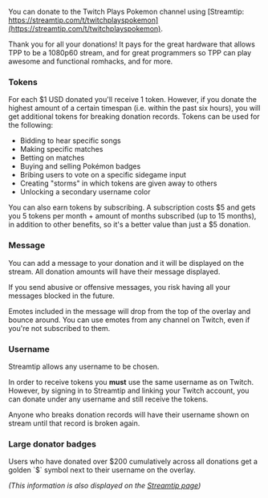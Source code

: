You can donate to the Twitch Plays Pokemon channel using [Streamtip: https://streamtip.com/t/twitchplayspokemon](https://streamtip.com/t/twitchplayspokemon).

Thank you for all your donations! It pays for the great hardware that allows TPP to be a 1080p60 stream, and for great programmers so TPP can play awesome and functional romhacks, and for more.

### Tokens

For each $1 USD donated you'll receive 1 token. However, if you donate the highest amount of a certain timespan (i.e. within the past six hours), you will get additional tokens for breaking donation records. Tokens can be used for the following:

* Bidding to hear specific songs
* Making specific matches
* Betting on matches
* Buying and selling Pokémon badges
* Bribing users to vote on a specific sidegame input
* Creating "storms" in which tokens are given away to others
* Unlocking a secondary username color

You can also earn tokens by subscribing. A subscription costs $5 and gets you 5 tokens per month + amount of months subscribed (up to 15 months), in addition to other benefits, so it's a better value than just a $5 donation.

### Message

You can add a message to your donation and it will be displayed on the stream. All donation amounts will have their message displayed.

If you send abusive or offensive messages, you risk having all your messages blocked in the future.

Emotes included in the message will drop from the top of the overlay and bounce around. You can use emotes from any channel on Twitch, even if you're not subscribed to them.

### Username

Streamtip allows any username to be chosen.

In order to receive tokens you **must** use the same username as on Twitch. However, by signing in to Streamtip and linking your Twitch account, you can donate under any username and still receive the tokens.

Anyone who breaks donation records will have their username shown on stream until that record is broken again.

### Large donator badges

Users who have donated over $200 cumulatively across all donations get a golden `$` symbol next to their username on the overlay.

*(This information is also displayed on the [Streamtip page](https://streamtip.com/t/twitchplayspokemon))*
